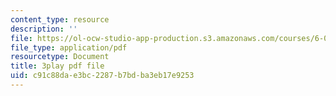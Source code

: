 ```yaml
---
content_type: resource
description: ''
file: https://ol-ocw-studio-app-production.s3.amazonaws.com/courses/6-00sc-introduction-to-computer-science-and-programming-spring-2011/c91c88dae3bc2287b7bdba3eb17e9253_7BpomdjZ_Os.pdf
file_type: application/pdf
resourcetype: Document
title: 3play pdf file
uid: c91c88da-e3bc-2287-b7bd-ba3eb17e9253
---
```

